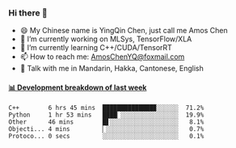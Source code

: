 ### Hi there 👋
- 😄 My Chinese name is YingQin Chen, just call me Amos Chen
- 🔭 I’m currently working on MLSys, TensorFlow/XLA
- 🌱 I’m currently learning C++/CUDA/TensorRT
- 📫 How to reach me: AmosChenYQ@foxmail.com
- 💬 Talk with me in Mandarin, Hakka, Cantonese, English

<!-- waka-box start -->
#### <a href="https://gist.github.com/becb911736b10de673d72f2a472b1e52" target="_blank">📊 Development breakdown of last week</a>
```text
C++        6 hrs 45 mins  ██████████████▉░░░░░░  71.2%
Python     1 hr 53 mins   ████▏░░░░░░░░░░░░░░░░  19.9%
Other      46 mins        █▋░░░░░░░░░░░░░░░░░░░   8.1%
Objecti... 4 mins         ▏░░░░░░░░░░░░░░░░░░░░   0.7%
Protoco... 0 secs         ░░░░░░░░░░░░░░░░░░░░░   0.1%
```
<!-- waka-box end -->


<!--
**AmosChenYQ/AmosChenYQ** is a ✨ _special_ ✨ repository because its `README.md` (this file) appears on your GitHub profile.

Here are some ideas to get you started:

- 🔭 I’m currently working on 
- 🌱 I’m currently learning ...
- 👯 I’m looking to collaborate on ...
- 🤔 I’m looking for help with ...
- 📫 How to reach me: AmosChenYQ@foxmail.com
- 😄 Pronouns: ...
- ⚡ Fun fact: ...
-->
